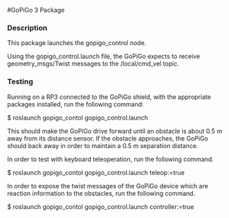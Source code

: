 #GoPiGo 3 Package

### Description
This package launches the gopigo_control node.

Using the gopigo_control.launch file, the GoPiGo expects to receive geometry_msgs/Twist messages to the /local/cmd_vel topic.

### Testing
Running on a RP3 connected to the GoPiGo shield, with the appropriate packages installed, run the following command:

$ roslaunch gopigo_contol gopigo_control.launch

This should make the GoPiGo drive forward until an obstacle is about 0.5 m away from its distance sensor. If the obstacle approaches, the GoPiGo should back away in order to maintain a 0.5 m separation distance.

In order to test with keyboard teleoperation, run the following command.

$ roslaunch gopigo_contol gopigo_control.launch teleop:=true

In order to expose the twist messages of the GoPiGo device which are reaction information to the obstacles, run the following command.

$ roslaunch gopigo_contol gopigo_control.launch controller:=true

